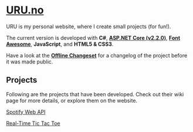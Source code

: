 # [URU.no ](http://uru.no/)

URU is my personal website, where I create small projects (for fun!).

The current version is developed with **C#**, **[ASP.NET Core (v2.2.0)](https://www.microsoft.com/net)**, **[Font Awesome](https://fontawesome.com/)**, **JavaScript**, and **HTML5 & CSS3**.

Have a look at the **[Offline Changeset](https://github.com/Adrrei/URU/wiki/Offline-Changeset)** for a changelog of the project before it was made public.

## Projects

Following are the projects that have been developed. Check out their wiki page for more details, or explore them on the website.

[Spotify Web API](https://github.com/Adrrei/URU/wiki/Spotify)

[Real-Time Tic Tac Toe](https://github.com/Adrrei/URU/wiki/Tic-Tac-Toe)
